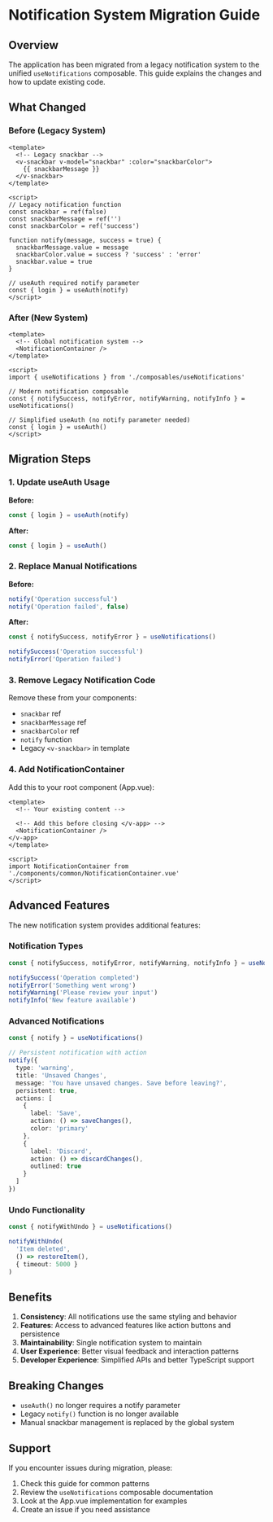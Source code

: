 # Notification System Migration Guide

## Overview

The application has been migrated from a legacy notification system to the unified `useNotifications` composable. This guide explains the changes and how to update existing code.

## What Changed

### Before (Legacy System)
```vue
<template>
  <!-- Legacy snackbar -->
  <v-snackbar v-model="snackbar" :color="snackbarColor">
    {{ snackbarMessage }}
  </v-snackbar>
</template>

<script>
// Legacy notification function
const snackbar = ref(false)
const snackbarMessage = ref('')
const snackbarColor = ref('success')

function notify(message, success = true) {
  snackbarMessage.value = message
  snackbarColor.value = success ? 'success' : 'error'
  snackbar.value = true
}

// useAuth required notify parameter
const { login } = useAuth(notify)
</script>
```

### After (New System)
```vue
<template>
  <!-- Global notification system -->
  <NotificationContainer />
</template>

<script>
import { useNotifications } from './composables/useNotifications'

// Modern notification composable
const { notifySuccess, notifyError, notifyWarning, notifyInfo } = useNotifications()

// Simplified useAuth (no notify parameter needed)
const { login } = useAuth()
</script>
```

## Migration Steps

### 1. Update useAuth Usage
**Before:**
```typescript
const { login } = useAuth(notify)
```

**After:**
```typescript
const { login } = useAuth()
```

### 2. Replace Manual Notifications
**Before:**
```typescript
notify('Operation successful')
notify('Operation failed', false)
```

**After:**
```typescript
const { notifySuccess, notifyError } = useNotifications()

notifySuccess('Operation successful')
notifyError('Operation failed')
```

### 3. Remove Legacy Notification Code
Remove these from your components:
- `snackbar` ref
- `snackbarMessage` ref
- `snackbarColor` ref
- `notify` function
- Legacy `<v-snackbar>` in template

### 4. Add NotificationContainer
Add this to your root component (App.vue):
```vue
<template>
  <!-- Your existing content -->
  
  <!-- Add this before closing </v-app> -->
  <NotificationContainer />
</v-app>
</template>

<script>
import NotificationContainer from './components/common/NotificationContainer.vue'
</script>
```

## Advanced Features

The new notification system provides additional features:

### Notification Types
```typescript
const { notifySuccess, notifyError, notifyWarning, notifyInfo } = useNotifications()

notifySuccess('Operation completed')
notifyError('Something went wrong')
notifyWarning('Please review your input')
notifyInfo('New feature available')
```

### Advanced Notifications
```typescript
const { notify } = useNotifications()

// Persistent notification with action
notify({
  type: 'warning',
  title: 'Unsaved Changes',
  message: 'You have unsaved changes. Save before leaving?',
  persistent: true,
  actions: [
    {
      label: 'Save',
      action: () => saveChanges(),
      color: 'primary'
    },
    {
      label: 'Discard',
      action: () => discardChanges(),
      outlined: true
    }
  ]
})
```

### Undo Functionality
```typescript
const { notifyWithUndo } = useNotifications()

notifyWithUndo(
  'Item deleted',
  () => restoreItem(),
  { timeout: 5000 }
)
```

## Benefits

1. **Consistency**: All notifications use the same styling and behavior
2. **Features**: Access to advanced features like action buttons and persistence
3. **Maintainability**: Single notification system to maintain
4. **User Experience**: Better visual feedback and interaction patterns
5. **Developer Experience**: Simplified APIs and better TypeScript support

## Breaking Changes

- `useAuth()` no longer requires a notify parameter
- Legacy `notify()` function is no longer available
- Manual snackbar management is replaced by the global system

## Support

If you encounter issues during migration, please:
1. Check this guide for common patterns
2. Review the `useNotifications` composable documentation
3. Look at the App.vue implementation for examples
4. Create an issue if you need assistance
